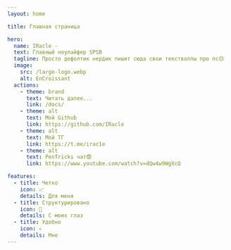 ```yaml
---
layout: home

title: Главная страница

hero:
  name: IRacle -
  text: Главный ноулайфер SPSB
  tagline: Просто дефолтик нердик пишит сюда свои текстволлы про пс😣
  image:
    src: /large-logo.webp
    alt: EnCroissant
  actions:
    - theme: brand
      text: Читать далее...
      link: /docs/
    - theme: alt
      text: Мой Github
      link: https://github.com/IRacle
    - theme: alt
      text: Мой ТГ
      link: https://t.me/irac1e
    - theme: alt
      text: PenTricks чат😨
      link: https://www.youtube.com/watch?v=dQw4w9WgXcQ

features:
  - title: Четко
    icon: 📈
    details: Для меня
  - title: Структурировано
    icon: 📁
    details: С моих глаз
  - title: Удобно
    icon: 💀
    details: Мне
---
```


<style module>
:root {
  --vp-home-hero-name-color: transparent;
  --vp-home-hero-name-background: -webkit-linear-gradient(10deg, #952ac6, #FFFFFF);
  --vp-home-hero-image-background-image: linear-gradient(326deg, #f8002f 0%, #000c14 74%);
  --vp-home-hero-image-filter: blur(44px);
}

@media (min-width: 640px) {
  :root {
    --vp-home-hero-image-filter: blur(56px);
  }
}

@media (min-width: 960px) {
  :root {
    --vp-home-hero-image-filter: blur(68px);
  }
}
</style>
